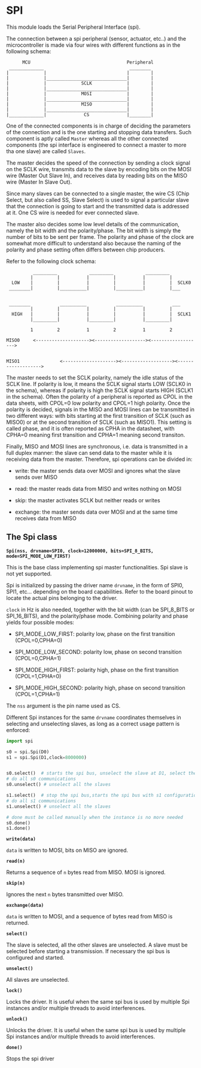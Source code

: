 # SPI

This module loads the Serial Peripheral Interface (spi).

The connection between a spi peripheral (sensor, actuator, etc..) and the microcontroller is made
via  four wires with different functions as in the following schema:

```
      MCU                                    Peripheral
 _____________                                ________
|             |                              |        |
|             |______________________________|        |
|             |             SCLK             |        |
|             |______________________________|        |
|             |             MOSI             |        |
|             |______________________________|        |
|             |             MISO             |        |
|             |______________________________|        |
|_____________|              CS              |________|
```

One of the connected components is in charge of deciding the parameters of the connection and is the one starting
and stopping data transfers. Such component is aptly called ```Master``` whereas all the other connected components (the spi interface
is engineered to connect a master to more tha one slave) are called ```Slaves```.

The master decides the speed of the connection by sending a clock signal on the SCLK wire, transmits data to the slave
by encoding bits on the MOSI wire (Master Out Slave In), and receives data by reading bits on the MISO wire (Master In Slave Out).

Since many slaves can be connected to a single master, the wire CS (Chip Select, but also called SS, Slave Select) is used
to signal a particular slave that the connection is going to start and the transmitted data is addressed at it. One CS wire is needed
for ever connected slave.

The master also decides some low level details of the communication, namely the bit width and the polarity/phase.
The bit width is simply the number of bits to be sent per frame. The polarity and phase of the clock are somewhat more
difficult to understand also because the naming of the polarity and phase setting often differs between chip producers.

Refer to the following clock schema:


```
          _________            _________            _________
         |         |          |         |          |         |
  LOW    |         |          |         |          |         |  SCLK0
 ________|         |__________|         |__________|         |___


 ________           __________           __________           ___
         |         |          |         |          |         |
  HIGH   |         |          |         |          |         |  SCLK1
         |_________|          |_________|          |_________|

         1         2          1         2          1         2

MISO0     <--------------------><-------------------><------------------->


MISO1               <--------------------><-------------------><------------------->
```

The master needs to set the SCLK polarity, namely the idle status of the SCLK line. If polarity is low,
it means the SCLK signal starts LOW (SCLK0 in the schema), whereas if polarity is high the SCLK signal starts
HIGH (SCLK1 in the schema). Often the polarity of a peripheral is reported as CPOL in the data sheets, with CPOL=0 low polarity
and CPOL=1 high polarity.
Once the polarity is decided, signals in the MISO and MOSI lines can be transmitted in two different ways: with bits
starting at the first transition of SCLK (such as MISO0) or at the second transition of SCLK (such as MISO1). This setting is called phase,
and it is often reported as CPHA in the datasheet, with CPHA=0 meaning first transition and CPHA=1 meaning second transiton.

Finally, MISO and MOSI lines are synchronous, i.e. data is transmitted in a full duplex manner: the slave can send data
to the master while it is receiving data from the master. Therefore, spi operations can be divided in:


* write: the master sends data over MOSI and ignores what the slave sends over MISO


* read: the master reads data from MISO and writes nothing on MOSI


* skip: the master activates SCLK but neither reads or writes


* exchange: the master sends data over MOSI and at the same time receives data from MISO

## The Spi class


**`Spi(nss, drvname=SPI0, clock=12000000, bits=SPI_8_BITS, mode=SPI_MODE_LOW_FIRST)`**

This is the base class implementing spi master functionalities. Spi slave is not yet supported.

Spi is initialized by passing the driver name ```drvname```, in the form of SPI0, SPI1, etc… depending on the
board capabilities. Refer to the board pinout to locate the actual pins belonging to the driver.

```clock``` in Hz is also needed, together with the bit width (can be SPI_8_BITS or SPI_16_BITS), and the polarity/phase mode.
Combining polarity and phase yields four possible modes:


* SPI_MODE_LOW_FIRST: polarity low, phase on the first transition  (CPOL=0,CPHA=0)


* SPI_MODE_LOW_SECOND: polarity low, phase on second transition    (CPOL=0,CPHA=1)


* SPI_MODE_HIGH_FIRST: polarity high, phase on the first transition  (CPOL=1,CPHA=0)


* SPI_MODE_HIGH_SECOND: polarity high, phase on second transition    (CPOL=1,CPHA=1)

The ```nss``` argument is the pin name used as CS.

Different Spi instances for the same ```drvname``` coordinates themselves in selecting and unselecting slaves, as long as
a correct usage pattern is enforced:

```py
import spi

s0 = spi.Spi(D0)
s1 = spi.Spi(D1,clock=8000000)


s0.select()  # starts the spi bus, unselect the slave at D1, select the slave at D0
# do all s0 communications
s0.unselect() # unselect all the slaves

s1.select()  # stop the spi bus,starts the spi bus with s1 configuration, unselect the slave at D0,  select the slave at D1
# do all s1 communications
s1.unselect() # unselect all the slaves

# done must be called manually when the instance is no more needed
s0.done()
s1.done()
```


**`write(data)`**

```data``` is written to MOSI, bits on MISO are ignored.


**`read(n)`**

Returns a sequence of ```n``` bytes read from MISO. MOSI is ignored.


**`skip(n)`**

Ignores the next ```n``` bytes transmitted over MISO.


**`exchange(data)`**

```data``` is written to MOSI, and a sequence of bytes read from MISO is returned.


**`select()`**

The slave is selected, all the other slaves are unselected.
A slave must be selected before starting a transmission.
If necessary the spi bus is configured and started.


**`unselect()`**

All slaves are unselected.


**`lock()`**

Locks the driver. It is useful when the same spi bus is used by multiple Spi instances and/or multiple threads to avoid interferences.


**`unlock()`**

Unlocks the driver. It is useful when the same spi bus is used by multiple Spi instances and/or multiple threads to avoid interferences.


**`done()`**

Stops the spi driver
<!--stackedit_data:
eyJoaXN0b3J5IjpbMTA0NjU0MzU1MywtMTMzNTIyNDc1OF19
-->